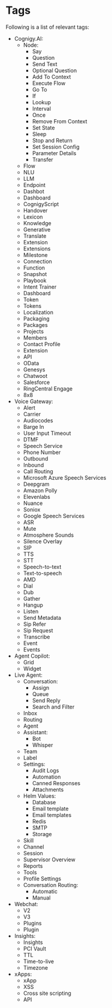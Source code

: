 # Tags

Following is a list of relevant tags:

<!-- material/tags scoped -->

- Cognigy.AI:
    - Node:
        - Say
        - Question
        - Send Text
        - Optional Question
        - Add To Context
        - Execute Flow
        - Go To
        - If
        - Lookup
        - Interval
        - Once
        - Remove From Context
        - Set State
        - Sleep
        - Stop and Return
        - Set Session Config
        - Parameter Details
        - Transfer
    - Flow
    - NLU
    - LLM
    - Endpoint
    - Dashbot
    - Dashboard
    - CognigyScript
    - Handover
    - Lexicon
    - Knowledge
    - Generative
    - Translate
    - Extension
    - Extensions
    - Milestone
    - Connection
    - Function
    - Snapshot
    - Playbook
    - Intent Trainer
    - Dashboard
    - Token
    - Tokens
    - Localization
    - Packaging
    - Packages
    - Projects
    - Members
    - Contact Profile
    - Extension
    - API
    - OData
    - Genesys
    - Chatwoot
    - Salesforce
    - RingCentral Engage
    - 8x8
- Voice Gateway:
    - Alert
    - Carrier
    - Audiocodes
    - Barge In
    - User Input Timeout
    - DTMF
    - Speech Service
    - Phone Number
    - Outbound
    - Inbound
    - Call Routing
    - Microsoft Azure Speech Services
    - Deepgram
    - Amazon Polly
    - Elevenlabs
    - Nuance
    - Soniox
    - Google Speech Services
    - ASR
    - Mute
    - Atmosphere Sounds
    - Silence Overlay
    - SIP
    - TTS
    - STT
    - Speech-to-text
    - Text-to-speech
    - AMD
    - Dial
    - Dub
    - Gather
    - Hangup
    - Listen
    - Send Metadata
    - Sip Refer
    - Sip Request
    - Transcribe
    - Event
    - Events
- Agent Copilot:
    - Grid
    - Widget
- Live Agent:
    - Conversation:
        - Assign
        - Queue
        - Send Reply
        - Search and Filter
    - Inbox
    - Routing
    - Agent
    - Assistant:
        - Bot
        - Whisper
    - Team
    - Label
    - Settings:
        - Audit Logs
        - Automation
        - Canned Responses
        - Attachments
    - Helm Values:
        - Database
        - Email template
        - Email templates
        - Redis
        - SMTP
        - Storage
    - Skill
    - Channel
    - Session
    - Supervisor Overview
    - Reports
    - Tools
    - Profile Settings
    - Conversation Routing:
        - Automatic
        - Manual
- Webchat:
    - V2
    - V3
    - Plugins
    - Plugin
- Insights:
    - Insights
    - PCI Vault
    - TTL
    - Time-to-live
    - Timezone
- xApps:
    - xApp
    - XSS
    - Cross site scripting
    - API